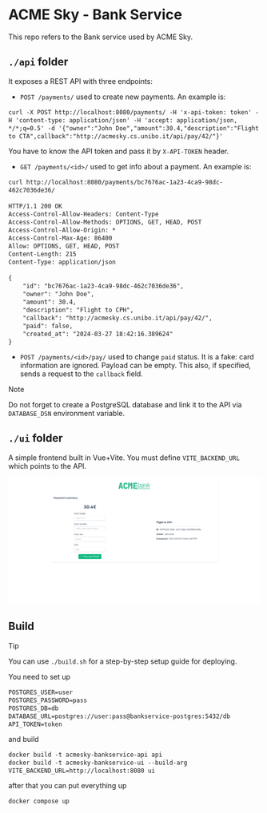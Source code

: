 # ACME Sky - Bank Service

This repo refers to the Bank service used by ACME Sky.

## `./api` folder

It exposes a REST API with three endpoints:

- `POST /payments/` used to create new payments. An example is:

```
curl -X POST http://localhost:8080/payments/ -H 'x-api-token: token' -H 'content-type: application/json' -H 'accept: application/json, */*;q=0.5' -d '{"owner":"John Doe","amount":30.4,"description":"Flight to CTA",callback":"http://acmesky.cs.unibo.it/api/pay/42/"}'
```

You have to know the API token and pass it by `X-API-TOKEN` header.

- `GET /payments/<id>/` used to get info about a payment. An example is:

```
curl http://localhost:8080/payments/bc7676ac-1a23-4ca9-98dc-462c7036de36/

HTTP/1.1 200 OK
Access-Control-Allow-Headers: Content-Type
Access-Control-Allow-Methods: OPTIONS, GET, HEAD, POST
Access-Control-Allow-Origin: *
Access-Control-Max-Age: 86400
Allow: OPTIONS, GET, HEAD, POST
Content-Length: 215
Content-Type: application/json

{
    "id": "bc7676ac-1a23-4ca9-98dc-462c7036de36",
    "owner": "John Doe",
    "amount": 30.4,
    "description": "Flight to CPH",
    "callback": "http://acmesky.cs.unibo.it/api/pay/42/",
    "paid": false,
    "created_at": "2024-03-27 18:42:16.389624"
}
```

- `POST /payments/<id>/pay/` used to change `paid` status. It is a fake:
  card information are ignored. Payload can be empty. This also, if specified,
  sends a request to the `callback` field.

> [!NOTE]
> Do not forget to create a PostgreSQL database and link it to the API via
> `DATABASE_DSN` environment variable.

## `./ui` folder

A simple frontend built in Vue+Vite. You must define `VITE_BACKEND_URL` which
points to the API.

![Screnshot](./assets/screenshot.png)

## Build

> [!TIP]
> You can use `./build.sh` for a step-by-step setup guide for deploying.

You need to set up

```
POSTGRES_USER=user
POSTGRES_PASSWORD=pass
POSTGRES_DB=db
DATABASE_URL=postgres://user:pass@bankservice-postgres:5432/db
API_TOKEN=token
```

and build

```
docker build -t acmesky-bankservice-api api
docker build -t acmesky-bankservice-ui --build-arg VITE_BACKEND_URL=http://localhost:8080 ui
```

after that you can put everything up

```
docker compose up
```
